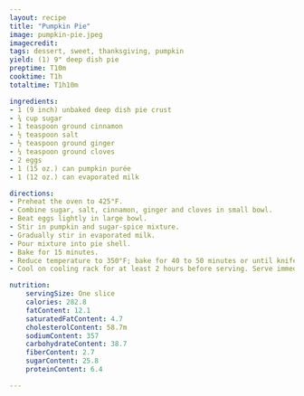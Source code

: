 ```yaml
---
layout: recipe
title: "Pumpkin Pie"
image: pumpkin-pie.jpeg
imagecredit:
tags: dessert, sweet, thanksgiving, pumpkin
yield: (1) 9" deep dish pie
preptime: T10m
cooktime: T1h
totaltime: T1h10m

ingredients:
- 1 (9 inch) unbaked deep dish pie crust
- ¾ cup sugar
- 1 teaspoon ground cinnamon
- ½ teaspoon salt
- ½ teaspoon ground ginger
- ¼ teaspoon ground cloves
- 2 eggs
- 1 (15 oz.) can pumpkin purée
- 1 (12 oz.) can evaporated milk

directions:
- Preheat the oven to 425°F.
- Combine sugar, salt, cinnamon, ginger and cloves in small bowl.
- Beat eggs lightly in large bowl.
- Stir in pumpkin and sugar-spice mixture.
- Gradually stir in evaporated milk.
- Pour mixture into pie shell.
- Bake for 15 minutes.
- Reduce temperature to 350°F; bake for 40 to 50 minutes or until knife inserted near center comes out clean.
- Cool on cooling rack for at least 2 hours before serving. Serve immediately or refrigerate. (Do not freeze as this will cause the crust to separate from the filling.)

nutrition:
    servingSize: One slice
    calories: 282.8
    fatContent: 12.1
    saturatedFatContent: 4.7
    cholesterolContent: 58.7m
    sodiumContent: 357
    carbohydrateContent: 38.7
    fiberContent: 2.7
    sugarContent: 25.8
    proteinContent: 6.4

---
```

